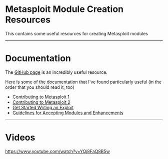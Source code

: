 # Metasploit Module Creation Resources
This contains some useful resources for creating Metasploit modules

---
# Documentation

The [GitHub page](https://github.com/rapid7/metasploit-framework/wiki) is an incredibly useful resource.

Here is some of the documentation that I've found particularly useful (in the order that you should read it, too)
- [Contributing to Metasploit 1](https://github.com/rapid7/metasploit-framework/wiki/Contributing-to-Metasploit)
- [Contributing to Metasploit 2](https://github.com/rapid7/metasploit-framework/blob/master/CONTRIBUTING.md)
- [Get Started Writing an Exploit](https://github.com/rapid7/metasploit-framework/wiki/Get-Started-Writing-an-Exploit)
- [Guidelines for Accepting Modules and Enhancements](https://github.com/rapid7/metasploit-framework/wiki/Guidelines-for-Accepting-Modules-and-Enhancements)

---

# Videos
https://www.youtube.com/watch?v=YQj8FaQ8B5w
